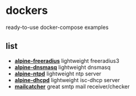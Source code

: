 # dockers

ready-to-use docker-compose examples

## list
* **[alpine-freeradius](https://github.com/kokuryom/dockers/tree/master/dockers/alpine-freeradius)** lightweight freeradius3
* **[alpine-dnsmasq](https://github.com/kokuryom/dockers/tree/master/dockers/alpine-dnsmasq)** lightweight dnsmasq
* **[alpine-ntpd](https://github.com/kokuryom/dockers/tree/master/dockers/alpine-ntpd)** lightweight ntp server
* **[alpine-dhcpd](https://github.com/kokuryom/dockers/tree/master/dockers/alpine-dhcpd)** lightweight isc-dhcp server
* **[mailcatcher](https://github.com/kokuryom/dockers/tree/master/dockers/mailcatcher)** great smtp mail receiver/checker
